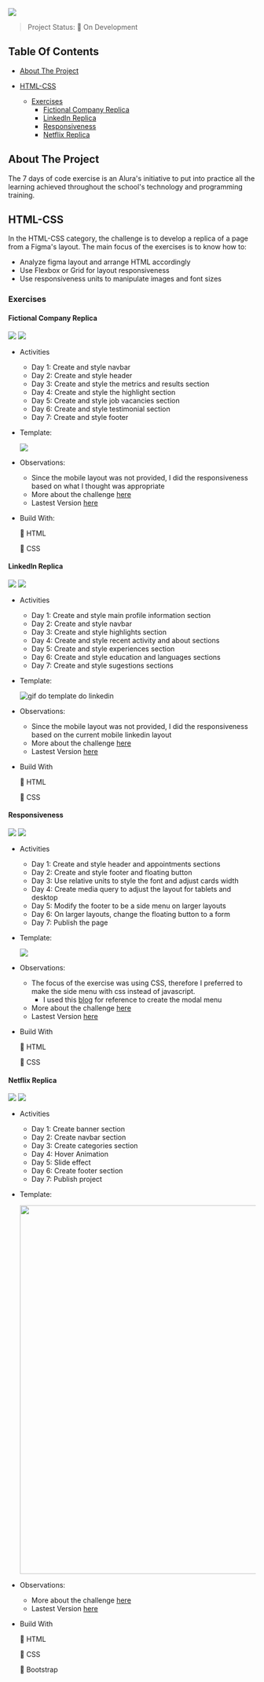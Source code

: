 <img src="https://imagizer.imageshack.com/img923/1364/tzXxMh.png">

> Project Status: :construction: On Development

## Table Of Contents
- [About The Project](#about-the-project)

- [HTML-CSS](#html-css)
  * [Exercises](#exercises)
    * [Fictional Company Replica](#fictional-company-replica)
    * [Linkedln Replica](#linkedln-replica)
    * [Responsiveness](#responsiveness)
    * [Netflix Replica](#netflix-replica)


## About The Project
The 7 days of code exercise is an Alura's initiative to put into practice all the learning achieved throughout the school's technology and programming training. 

## HTML-CSS
In the HTML-CSS category, the challenge is to develop a replica of a page from a Figma's layout.
The main focus of the exercises is to know how to:

* Analyze figma layout and arrange HTML accordingly
* Use Flexbox or Grid for layout responsiveness
* Use responsiveness units to manipulate images and font sizes

### Exercises

#### Fictional Company Replica
<img src="http://img.shields.io/static/v1?label=Development&message=Finished&color=GREEN&style=for-the-badge"/>
<img src="http://img.shields.io/static/v1?label=CODE%20REVIEW&message=Not%20Started&color=red&style=for-the-badge"/>

- Activities
  - Day 1: Create and style navbar
  - Day 2: Create and style header 
  - Day 3: Create and style the metrics and results section
  - Day 4: Create and style the highlight section
  - Day 5: Create and style job vacancies section
  - Day 6: Create and style testimonial section
  - Day 7: Create and style footer

- Template:

  <img src="https://imagizer.imageshack.com/img924/4200/2wPC0r.gif">

- Observations:
  - Since the mobile layout was not provided, I did the responsiveness based on what I thought was appropriate
  - More about the challenge [here](https://7daysofcode.io/matricula/html-css)
  - Lastest Version [here](http://fictional-company.vercel.app)

- Build With:

    :small_blue_diamond: HTML

    :small_blue_diamond: CSS


#### Linkedln Replica
<img src="http://img.shields.io/static/v1?label=Development&message=Finished&color=GREEN&style=for-the-badge"/>
<img src="http://img.shields.io/static/v1?label=CODE%20REVIEW&message=Not%20Started&color=red&style=for-the-badge"/>

- Activities
  - Day 1: Create and style main profile information section
  - Day 2: Create and style navbar
  - Day 3: Create and style highlights section
  - Day 4: Create and style recent activity and about sections
  - Day 5: Create and style experiences section
  - Day 6: Create and style education and languages sections
  - Day 7: Create and style sugestions sections
  
- Template:

  <img src="" alt="gif do template do linkedin">

- Observations:
  - Since the mobile layout was not provided, I did the responsiveness based on the current mobile linkedin layout 
  - More about the challenge [here](https://7daysofcode.io/matricula/html-css-linkedin)
  - Lastest Version [here](https://linkedin-replica.vercel.app)

- Build With

    :small_blue_diamond: HTML

    :small_blue_diamond: CSS
  
#### Responsiveness
<img src="http://img.shields.io/static/v1?label=Development&message=Finished&color=GREEN&style=for-the-badge"/>
<img src="http://img.shields.io/static/v1?label=CODE%20REVIEW&message=Not%20Started&color=red&style=for-the-badge"/>

- Activities
  - Day 1: Create and style header and appointments sections
  - Day 2: Create and style footer and floating button
  - Day 3: Use relative units to style the font and adjust cards width
  - Day 4: Create media query to adjust the layout for tablets and desktop
  - Day 5: Modify the footer to be a side menu on larger layouts
  - Day 6: On larger layouts, change the floating button to a form
  - Day 7: Publish the page
  
- Template:

  <img src="https://imagizer.imageshack.com/img923/1466/KF1lX6.gif">

- Observations:
  - The focus of the exercise was using CSS, therefore I preferred to make the side menu with css instead of javascript. 
    - I used this [blog](http://lucasmaiaesilva.com.br/posts/criando-modal-simples-com-html-e-css/) for reference to create the modal menu
  - More about the challenge [here](https://7daysofcode.io/matricula/responsividade)
  - Lastest Version [here](https://responsiveness-ten.vercel.app/)

- Build With

    :small_blue_diamond: HTML

    :small_blue_diamond: CSS

  
#### Netflix Replica
<img src="http://img.shields.io/static/v1?label=Development&message=Started&color=blue&style=for-the-badge"/>
<img src="http://img.shields.io/static/v1?label=CODE%20REVIEW&message=Not%20Started&color=red&style=for-the-badge"/>

- Activities
  - Day 1: Create banner section
  - Day 2: Create navbar section
  - Day 3: Create categories section
  - Day 4: Hover Animation
  - Day 5: Slide effect
  - Day 6: Create footer section
  - Day 7: Publish project

- Template:

  <img src="https://imagizer.imageshack.com/img923/5457/ALf1tX.png" width=750>

- Observations:
  - More about the challenge [here](https://7daysofcode.io/matricula/html-css-netflix)
  - Lastest Version [here](https://responsiveness-ten.vercel.app/)

- Build With

    :small_blue_diamond: HTML

    :small_blue_diamond: CSS

    :small_blue_diamond: Bootstrap
  
  
